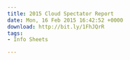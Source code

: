 ```yaml
---
title: 2015 Cloud Spectator Report
date: Mon, 16 Feb 2015 16:42:52 +0000
download: http://bit.ly/1FhJQrR
tags:
- Info Sheets

---
```

